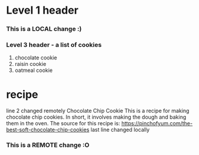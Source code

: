 # Level 1 header
### This is a LOCAL change :)
### Level 3 header - a list of cookies
1. chocolate cookie
2. raisin cookie
3. oatmeal cookie
# recipe
line 2 changed remotely
Chocolate Chip Cookie
This is a recipe for making chocolate chip cookies. In short, it involves making the dough and baking them in the oven. The source for this recipe is: https://pinchofyum.com/the-best-soft-chocolate-chip-cookies
last line changed locally
### This is a REMOTE change :O